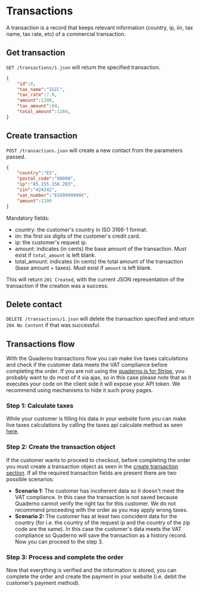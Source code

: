 # Transactions
A transaction is a record that keeps relevant information (country, ip, iin, tax name, tax rate, etc) of a commercial transaction.

## Get transaction
`GET /transactions/1.json` will return the specified transaction.

```json
{
    "id":8,
    "tax_name":"IGIC",
    "tax_rate":7.0,
    "amount":1200,
    "tax_amount":84,
    "total_amount":1284,
}
```

## Create transaction
`POST /transactions.json` will create a new contact from the parameters passed.

```json
{
    "country":"ES",
    "postal_code":"08080",
    "ip":"85.155.156.203",
    "iin":"424242",
    "vat_number":"ESX9999999X",
    "amount":1200
}
```
Mandatory fields:

* country: the customer's country in ISO 3166-1 format.
* iin: the first six digits of the customer's credit card.
* ip: the customer's request ip.
* amount: indicates (in cents) the base amount of the transaction. Must exist if `total_amount` is left blank.
* total_amount: indicates (in cents) the total amount of the transaction (base amount + taxes). Must exist if `amount` is left blank.


This will return `201 Created`, with the current JSON representation of the transaction if the creation was a success.

## Delete contact
`DELETE /transactions/1.json` will delete the transaction specified and return `204 No Content` if that was successful.


## Transactions flow

With the Quaderno transactions flow you can make live taxes calculations and check if the customer data meets the VAT compliance before completing the order. 
If you are not using the [quaderno.js for Stripe](https://github.com/quaderno/quaderno.js), you probably want to do most of it via ajax, so in this case please note that as it executes your code on the client side it will expose your API token. We recommend using mechanisms to hide it such proxy pages.

### Step 1: Calculate taxes
While your customer is filling his data in your website form you can make live taxes calculations by calling the taxes api calculate method as seen [here](https://github.com/quaderno/quaderno-api/blob/master/sections/taxes.md#calculate-taxes). 

### Step 2: Create the transaction object
If the customer wants to proceed to checkout, before completing the order you must create a transaction object as seen in the [create transaction section](https://github.com/quaderno/quaderno-api/blob/master/sections/transactions.md#create-transactions). If all the required transaction fields are present there are two possible scenarios:

* **Scenario 1:** The customer has incoherent data so it doesn't meet the VAT compliance. In this case the transaction is not saved because Quaderno cannot verify the right tax for this customer. We do not recommend proceeding with the order as you may apply wrong taxes.
* **Scenario 2:** The customer has at least two coincident data for the country (for i.e. the country of the request ip  and the country of the zip code are the same). In this case the customer's data meets the VAT compliance so Quaderno will save the transaction as a history record. Now you can proceed to the step 3.

### Step 3: Process and complete the order
Now that everything is verified and the information is stored, you can complete the order and create the payment in your website (i.e. debit the customer’s payment method).
